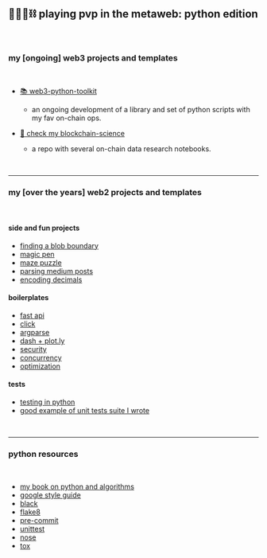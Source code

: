 ## 🥷🏻🐍⛓️ playing pvp in the metaweb: python edition

<br>


### my [ongoing] web3 projects and templates 

<br>

* [📚 web3-python-toolkit](web3_python_toolkit)
    - an ongoing development of a library and set of python scripts with my fav on-chain ops.

* [🔬 check my blockchain-science](https://github.com/go-outside-labs/blockchain-science)
    - a repo with several on-chain data research notebooks.

<br>

---

### my [over the years] web2 projects and templates

<br>

#### side and fun projects

* [finding a blob boundary](small-projects/finding-blob-boundary)
* [magic pen](small-projects/magic-pen)
* [maze puzzle](small-projects/maze-puzzle)
* [parsing medium posts](small-projects/medium)
* [encoding decimals](small-projects/enconding-decimals/)


#### boilerplates

* [fast api](fastapi-location-app)
* [click](boilerplates-click)
* [argparse](boilerplates-argparse)
* [dash + plot.ly](boilerplates-dash)
* [security](boilerplates-security)
* [concurrency](boilerplates-concurrency)
* [optimization](boilerplates-optimization)



#### tests

* [testing in python](boilerplates-tests)
* [good example of unit tests suite I wrote](https://github.com/go-outside-labs/aws-pipeline/tree/master/tests)



<br>

----

### python resources

<br>

* [my book on python and algorithms](https://github.com/go-outside-labs/algorithms-book)
* [google style guide](https://google.github.io/styleguide/pyguide.html)
* [black](https://github.com/psf/black)
* [flake8 ](https://flake8.pycqa.org/en/latest/)
* [pre-commit](https://pre-commit.com/)
* [unittest](https://docs.python.org/3/library/unittest.html)
* [nose](https://nose.readthedocs.io/en/latest/)
* [tox](https://tox.wiki/en/latest/)



